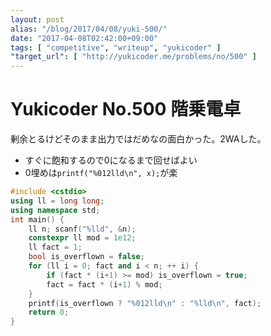 ```yaml
---
layout: post
alias: "/blog/2017/04/08/yuki-500/"
date: "2017-04-08T02:42:00+09:00"
tags: [ "competitive", "writeup", "yukicoder" ]
"target_url": [ "http://yukicoder.me/problems/no/500" ]
---
```


# Yukicoder No.500 階乗電卓

剰余とるけどそのまま出力ではだめなの面白かった。$2$WAした。

-   すぐに飽和するので$0$になるまで回せばよい
-   $0$埋めは`printf("%012lld\n", x);`が楽

``` c++
#include <cstdio>
using ll = long long;
using namespace std;
int main() {
    ll n; scanf("%lld", &n);
    constexpr ll mod = 1e12;
    ll fact = 1;
    bool is_overflown = false;
    for (ll i = 0; fact and i < n; ++ i) {
        if (fact * (i+1) >= mod) is_overflown = true;
        fact = fact * (i+1) % mod;
    }
    printf(is_overflown ? "%012lld\n" : "%lld\n", fact);
    return 0;
}
```
